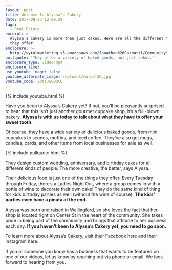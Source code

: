 ```yaml
---
layout: post
title: Welcome to Alyssa’s Cakery
date: 2017-08-23 12:09:29
tags:
  - Real Estate
excerpt: >-
  Alyssa’s Cakery is more than just cakes. Here are all the different things
  they offer.
enclosure: >-
  http://vyralmarketing.s3.amazonaws.com/Jonathan%20Carbutti/Community%20Spotlight-%20Welcome%20to%20Alyssas%20Cakery.mp4
pullquote: 'They offer a variety of baked goods, not just cakes.'
enclosure_type: video/mp4
enclosure_time:
use_youtube_image: false
youtube_alternate_image: /uploads/no-pb-26.jpg
youtube_code: Z6tsJwO02CQ
---
```



{% include youtube.html %}

Have you been to Alyssa’s Cakery yet? If not, you’ll be pleasantly surprised to hear that this isn’t just another gourmet cupcake shop, it’s a full-blown bakery.&nbsp;**Alyssa is with us today to talk about what they have to offer your sweet tooth.&nbsp;**

Of course, they have a wide variety of delicious baked goods, from mini cupcakes to scones, muffins, and iced coffee. They’ve also got mugs, candles, cards, and other items from local businesses for sale as well.

{% include pullquote.html %}

They design custom wedding, anniversary, and birthday cakes for all different kinds of people. The more creative, the better, says Alyssa.

Their delicious food is just one of the things they offer. Every Tuesday through Friday, there’s a Ladies Night Out, where a group comes in with a bottle of wine to decorate their own cake! They do the same kind of thing for kids birthday parties as well (without the wine of course).&nbsp;**The kids’ parties even have a pinata at the end.**

Alyssa was born and raised in Wallingford, so she loves the fact that her shop is located right on Center St in the heart of the community. She takes pride in being part of the community and brings that attitude to her business each day.&nbsp;**If you haven’t been to Alyssa’s Cakery yet, you need to go soon.**

To learn more about Alyssa’s Cakery, visit their Facebook here and their Instagram here.&nbsp;

If you or someone you know has a business that wants to be featured on one of our videos, let us know by reaching out via phone or email. We look forward to hearing from you.